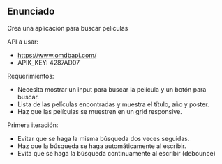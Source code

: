 ## Enunciado

Crea una aplicación para buscar películas

API a usar:

- https://www.omdbapi.com/
- APIK_KEY: 4287AD07

Requerimientos:

- Necesita mostrar un input para buscar la película y un botón para buscar.
- Lista de las películas encontradas y muestra el título, año y poster.
- Haz que las películas se muestren en un grid responsive.

Primera iteración:

- Evitar que se haga la misma búsqueda dos veces seguidas.
- Haz que la búsqueda se haga automáticamente al escribir.
- Evita que se haga la búsqueda continuamente al escribir (debounce)